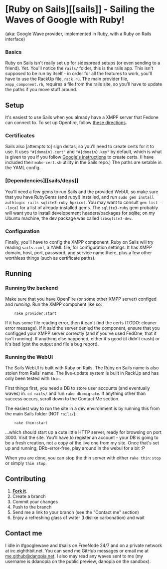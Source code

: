 [Ruby on Sails][[sails]] - Sailing the Waves of Google with Ruby!
=============

(aka: Google Wave provider, implemented in Ruby, with a Ruby on Rails interface)

### Basics
Ruby on Sails isn't really set up for sidespread setups (or even sending to a
friend). Yet. You'll notice the `rails/` folder, this is the rails app. This isn't
supposed to be run by itself - in order for all the features to work, you'll
have to use the RackUp file, `rack.ru`. The main provider file, `xmpp_component.rb`,
requires a file from the rails site, so you'll have to update the paths if
you move stuff around.


Setup
-----
It's easiest to use Sails when you already have a XMPP server that Fedone can
connect to. To set up Openfire, follow [these directions][g_install].

### Certificates
Sails also [attempts to] sign deltas, so you'll need to create certs for it to
use. It uses `"#{domain}.cert"` and `"#{domain}.key"` by default, which is what is
given to you if you follow [Google's instructions][g_certs] to create certs.
(I have included their `make-cert.sh` utility in the Sails repo.) The paths are
setable in the YAML config.

### [Dependencies][[sails/deps]]
You'll need a few gems to run Sails and the provided WebUI, so make sure that
you have RubyGems (and ruby!) installed, and run `sudo gem install authlogic
rails sqlite3-ruby hpricot`. You may want to consult `gem list --local` for a
list of already-installed gems. The `sqlite3-ruby` gem probably will want you to
install developement headers/packages for sqlite; on my Ubuntu machine, the
dev package was called `libsqlite3-dev`.

### Configuration
Finally, you'll have to config the XMPP component. Ruby on Sails will try
reading `sails.conf`, a YAML file, for configuration settings. It has XMPP domain,
host, port, password, and service name there, plus a few other worthless
things (such as certificate paths).


Running
-------

### Running the backend
Make sure that you have OpenFire (or some other XMPP server) configed and
_running_. Run the XMPP component like so:

		rake provider:start

If it has some file reading error, then it can't find the certs (TODO: cleaner
error message). If it said the server denied the component, ensure that you
configged your XMPP server correctly (and if you've used FedOne, that it isn't
running). If anything else happened, either it's good (it didn't crash) or it's
bad (gist the output and file a bug report).

### Running the WebUI
The Sails WebUI is built with Ruby on Rails. The Ruby on Sails name is also
stolen from Rails' name. The live-update system is built in RackUp and has only
been tested with `thin`.

First things first, you need a DB to store user accounts (and eventually waves)
in. `cd rails/` and run `rake db:migrate`. If anything other than success
occurs, scroll down to the Contact Me section.

The easiest way to run the site in a dev environment is by running this from
the main Sails folder (NOT `rails/`):

		rake thin:start

...which should start up a cute little HTTP server, ready for browsing on port
3000. Visit the site. You'll have to register an account - your DB is going to
be a fresh creation, not a copy of the live one from my site. Once that's set
up and running, DRb-error-free, play around in the webui for a bit :P

When you are done, you can stop the thin server with either `rake thin:stop`
or simply `thin stop`.


Contributing
------------
1. **[Fork it][github]**.
2. Create a branch
3. Commit your changes
4. Push to the branch
5. Send me a link to your branch (see the "Contact me" section)
6. Enjoy a refreshing glass of water (I dislike carbonation) and wait


Contact me
----------
I idle in #googlewave and #sails on FreeNode 24/7 and on a private network at
irc.eighthbit.net. You can send me GitHub messages or email me at
me.github@danopia.net. I also may read any waves sent to me (my username is
ddanopia on the public preview, danopia on the sandbox).


[github]: http://github.com/danopia/ruby-on-sails

[g_install]: http://code.google.com/p/wave-protocol/wiki/Installation
[g_certs]: http://code.google.com/p/wave-protocol/wiki/Certificates

